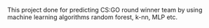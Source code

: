 This project done for predicting CS:GO round winner team by using machine learning algorithms random forest, k-nn, MLP etc. 
